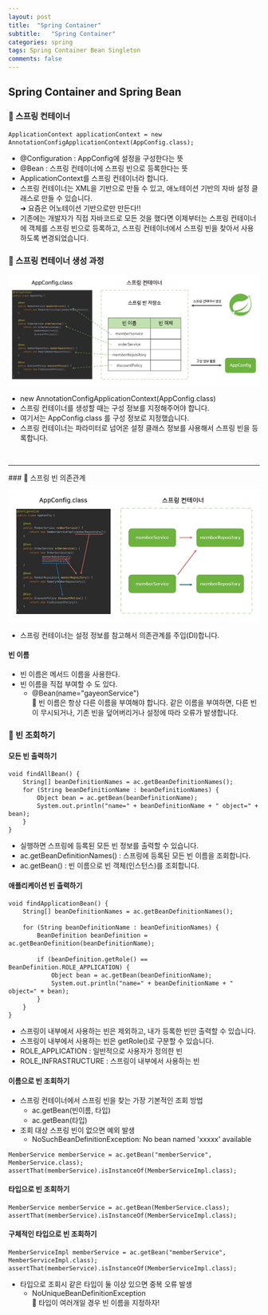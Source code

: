 ```yaml
---
layout: post
title:  "Spring Container"
subtitle:   "Spring Container"
categories: spring
tags: Spring Container Bean Singleton
comments: false
---
```

## Spring Container and Spring Bean

### &#128204; 스프링 컨테이너

```
ApplicationContext applicationContext = new AnnotationConfigApplicationContext(AppConfig.class);
```

- @Configuration : AppConfig에 설정을 구성한다는 뜻  
- @Bean : 스프링 컨테이너에 스프링 빈으로 등록한다는 뜻  
- ApplicationContext를 스프링 컨테이너라 합니다.  
- 스프링 컨테이너는 XML을 기반으로 만들 수 있고, 애노테이션 기반의 자바 설정 클래스로 만들 수 있습니다.  
	&#10140; 요즘은 어노테이션 기반으로만 만든다!!  
- 기존에는 개발자가 직접 자바코드로 모든 것을 했다면 이제부터는 스프링 컨테이너에 객체를 스프링 빈으로 등록하고, 스프링 컨테이너에서 스프링 빈을 찾아서 사용하도록 변경되었습니다.  

### &#128204; 스프링 컨테이너 생성 과정

![spring img](/assets/spring/11.JPG)  

- new AnnotationConfigApplicationContext(AppConfig.class)  
- 스프링 컨테이너를 생성할 때는 구성 정보를 지정해주어야 합니다.  
- 여기서는 AppConfig.class 를 구성 정보로 지정했습니다.  
- 스프링 컨테이너는 파라미터로 넘어온 설정 클래스 정보를 사용해서 스프링 빈을 등록합니다.  

<br>
<hr>
### &#128204; 스프링 빈 의존관계

![spring img](/assets/spring/12.JPG)  
- 스프링 컨테이너는 설정 정보를 참고해서 의존관계를 주입(DI)합니다.  

#### 빈 이름
- 빈 이름은 메서드 이름을 사용한다.  
- 빈 이름을 직접 부여할 수 도 있다.  
	- @Bean(name="gayeonService")  
&#128226; 빈 이름은 항상 다른 이름을 부여해야 합니다. 같은 이름을 부여하면, 다른 빈이 무시되거나, 기존 빈을 덮어버리거나 설정에 따라 오류가 발생합니다.  

### &#128204; 빈 조회하기

#### 모든 빈 출력하기

```
void findAllBean() {
    String[] beanDefinitionNames = ac.getBeanDefinitionNames();
    for (String beanDefinitionName : beanDefinitionNames) {
        Object bean = ac.getBean(beanDefinitionName);
        System.out.println("name=" + beanDefinitionName + " object=" + bean);
    }
}
```

- 실행하면 스프링에 등록된 모든 빈 정보를 출력할 수 있습니다.  
- ac.getBeanDefinitionNames() : 스프링에 등록된 모든 빈 이름을 조회합니다.  
- ac.getBean() : 빈 이름으로 빈 객체(인스턴스)를 조회합니다.  

#### 애플리케이션 빈 출력하기

```
void findApplicationBean() {
    String[] beanDefinitionNames = ac.getBeanDefinitionNames();
    
	for (String beanDefinitionName : beanDefinitionNames) {
        BeanDefinition beanDefinition = ac.getBeanDefinition(beanDefinitionName);
        
		if (beanDefinition.getRole() == BeanDefinition.ROLE_APPLICATION) {
			Object bean = ac.getBean(beanDefinitionName);
            System.out.println("name=" + beanDefinitionName + " object=" + bean);
        }
    }
}
```

- 스프링이 내부에서 사용하는 빈은 제외하고, 내가 등록한 빈만 출력할 수 있습니다.  
- 스프링이 내부에서 사용하는 빈은 getRole()로 구분할 수 있습니다.  
- ROLE_APPLICATION : 일반적으로 사용자가 정의한 빈  
- ROLE_INFRASTRUCTURE : 스프링이 내부에서 사용하는 빈  

#### 이름으로 빈 조회하기
- 스프링 컨테이너에서 스프링 빈을 찾는 가장 기본적인 조회 방법  
	- ac.getBean(빈이름, 타입)  
	- ac.getBean(타입)  
- 조회 대상 스프링 빈이 없으면 예외 발생  
	- NoSuchBeanDefinitionException: No bean named 'xxxxx' available  
	
```
MemberService memberService = ac.getBean("memberService", MemberService.class);
assertThat(memberService).isInstanceOf(MemberServiceImpl.class);
```

#### 타입으로 빈 조회하기

```
MemberService memberService = ac.getBean(MemberService.class);
assertThat(memberService).isInstanceOf(MemberServiceImpl.class);
```

#### 구체적인 타입으로 빈 조회하기

```
MemberServiceImpl memberService = ac.getBean("memberService", MemberServiceImpl.class);
assertThat(memberService).isInstanceOf(MemberServiceImpl.class);
```

- 타입으로 조회시 같은 타입이 둘 이상 있으면 중복 오류 발생  
	- NoUniqueBeanDefinitionException  
	&#128226; 타입이 여러개일 경우 빈 이름을 지정하자!  